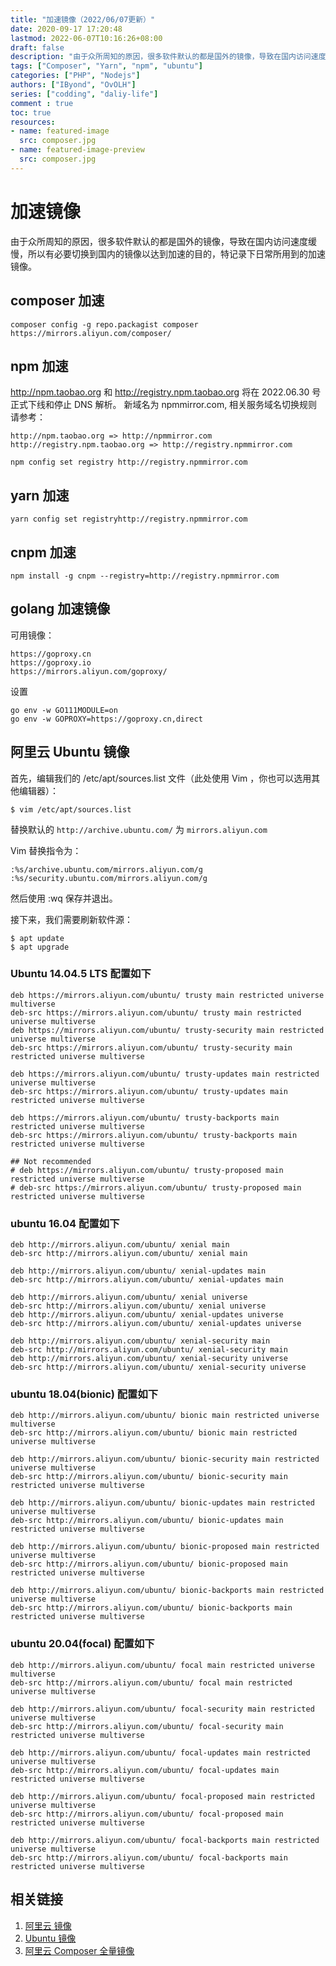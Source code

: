 ```yaml
---
title: "加速镜像（2022/06/07更新）"
date: 2020-09-17 17:20:48
lastmod: 2022-06-07T10:16:26+08:00
draft: false
description: "由于众所周知的原因，很多软件默认的都是国外的镜像，导致在国内访问速度缓慢，所以有必要切换到国内的镜像以达到加速的目的，特记录下日常所用到的加速镜像。"
tags: ["Composer", "Yarn", "npm", "ubuntu"]
categories: ["PHP", "Nodejs"]
authors: ["IByond", "OvOLH"]
series: ["codding", "daliy-life"]
comment : true
toc: true
resources:
- name: featured-image
  src: composer.jpg
- name: featured-image-preview
  src: composer.jpg
---
```


# 加速镜像

由于众所周知的原因，很多软件默认的都是国外的镜像，导致在国内访问速度缓慢，所以有必要切换到国内的镜像以达到加速的目的，特记录下日常所用到的加速镜像。

## composer 加速
```composer
composer config -g repo.packagist composer https://mirrors.aliyun.com/composer/
```

## npm 加速

http://npm.taobao.org 和 http://registry.npm.taobao.org 将在 2022.06.30 号正式下线和停止 DNS 解析。
新域名为 npmmirror.com, 相关服务域名切换规则请参考：
```
http://npm.taobao.org => http://npmmirror.com
http://registry.npm.taobao.org => http://registry.npmmirror.com
```

```npm
npm config set registry http://registry.npmmirror.com
```

## yarn 加速
```yarn
yarn config set registryhttp://registry.npmmirror.com
```

## cnpm 加速
```cnpm
npm install -g cnpm --registry=http://registry.npmmirror.com
```

## golang 加速镜像
可用镜像：
```
https://goproxy.cn
https://goproxy.io
https://mirrors.aliyun.com/goproxy/
```
设置

```
go env -w GO111MODULE=on
go env -w GOPROXY=https://goproxy.cn,direct
```

## 阿里云 Ubuntu 镜像
首先，编辑我们的 /etc/apt/sources.list 文件（此处使用 Vim ，你也可以选用其他编辑器）：
```
$ vim /etc/apt/sources.list
```
替换默认的 `http://archive.ubuntu.com/` 为 `mirrors.aliyun.com`

Vim 替换指令为：
```
:%s/archive.ubuntu.com/mirrors.aliyun.com/g
:%s/security.ubuntu.com/mirrors.aliyun.com/g
```
然后使用 :wq 保存并退出。

接下来，我们需要刷新软件源：
```
$ apt update
$ apt upgrade
```
### Ubuntu 14.04.5 LTS 配置如下
```
deb https://mirrors.aliyun.com/ubuntu/ trusty main restricted universe multiverse
deb-src https://mirrors.aliyun.com/ubuntu/ trusty main restricted universe multiverse
deb https://mirrors.aliyun.com/ubuntu/ trusty-security main restricted universe multiverse
deb-src https://mirrors.aliyun.com/ubuntu/ trusty-security main restricted universe multiverse

deb https://mirrors.aliyun.com/ubuntu/ trusty-updates main restricted universe multiverse
deb-src https://mirrors.aliyun.com/ubuntu/ trusty-updates main restricted universe multiverse

deb https://mirrors.aliyun.com/ubuntu/ trusty-backports main restricted universe multiverse
deb-src https://mirrors.aliyun.com/ubuntu/ trusty-backports main restricted universe multiverse

## Not recommended
# deb https://mirrors.aliyun.com/ubuntu/ trusty-proposed main restricted universe multiverse
# deb-src https://mirrors.aliyun.com/ubuntu/ trusty-proposed main restricted universe multiverse
```

### ubuntu 16.04 配置如下
```
deb http://mirrors.aliyun.com/ubuntu/ xenial main
deb-src http://mirrors.aliyun.com/ubuntu/ xenial main

deb http://mirrors.aliyun.com/ubuntu/ xenial-updates main
deb-src http://mirrors.aliyun.com/ubuntu/ xenial-updates main

deb http://mirrors.aliyun.com/ubuntu/ xenial universe
deb-src http://mirrors.aliyun.com/ubuntu/ xenial universe
deb http://mirrors.aliyun.com/ubuntu/ xenial-updates universe
deb-src http://mirrors.aliyun.com/ubuntu/ xenial-updates universe

deb http://mirrors.aliyun.com/ubuntu/ xenial-security main
deb-src http://mirrors.aliyun.com/ubuntu/ xenial-security main
deb http://mirrors.aliyun.com/ubuntu/ xenial-security universe
deb-src http://mirrors.aliyun.com/ubuntu/ xenial-security universe

```
### ubuntu 18.04(bionic) 配置如下
```
deb http://mirrors.aliyun.com/ubuntu/ bionic main restricted universe multiverse
deb-src http://mirrors.aliyun.com/ubuntu/ bionic main restricted universe multiverse

deb http://mirrors.aliyun.com/ubuntu/ bionic-security main restricted universe multiverse
deb-src http://mirrors.aliyun.com/ubuntu/ bionic-security main restricted universe multiverse

deb http://mirrors.aliyun.com/ubuntu/ bionic-updates main restricted universe multiverse
deb-src http://mirrors.aliyun.com/ubuntu/ bionic-updates main restricted universe multiverse

deb http://mirrors.aliyun.com/ubuntu/ bionic-proposed main restricted universe multiverse
deb-src http://mirrors.aliyun.com/ubuntu/ bionic-proposed main restricted universe multiverse

deb http://mirrors.aliyun.com/ubuntu/ bionic-backports main restricted universe multiverse
deb-src http://mirrors.aliyun.com/ubuntu/ bionic-backports main restricted universe multiverse

```
### ubuntu 20.04(focal) 配置如下
```
deb http://mirrors.aliyun.com/ubuntu/ focal main restricted universe multiverse
deb-src http://mirrors.aliyun.com/ubuntu/ focal main restricted universe multiverse

deb http://mirrors.aliyun.com/ubuntu/ focal-security main restricted universe multiverse
deb-src http://mirrors.aliyun.com/ubuntu/ focal-security main restricted universe multiverse

deb http://mirrors.aliyun.com/ubuntu/ focal-updates main restricted universe multiverse
deb-src http://mirrors.aliyun.com/ubuntu/ focal-updates main restricted universe multiverse

deb http://mirrors.aliyun.com/ubuntu/ focal-proposed main restricted universe multiverse
deb-src http://mirrors.aliyun.com/ubuntu/ focal-proposed main restricted universe multiverse

deb http://mirrors.aliyun.com/ubuntu/ focal-backports main restricted universe multiverse
deb-src http://mirrors.aliyun.com/ubuntu/ focal-backports main restricted universe multiverse

```

## 相关链接
1. [阿里云 镜像](https://developer.aliyun.com/mirror/?spm=a2c6h.265751.J_5404914170.29.728e759bS5Tzwy)
2. [Ubuntu 镜像](https://developer.aliyun.com/mirror/ubuntu)
3. [阿里云 Composer 全量镜像](https://developer.aliyun.com/composer)



